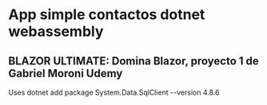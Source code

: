 # App simple contactos dotnet webassembly

## BLAZOR ULTIMATE: Domina Blazor, proyecto 1 de Gabriel Moroni Udemy

Uses
dotnet add package System.Data.SqlClient --version 4.8.6
